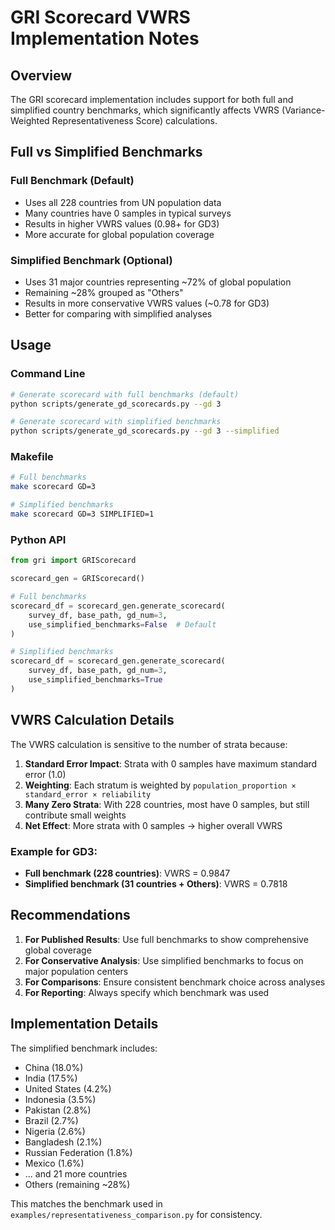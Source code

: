 # GRI Scorecard VWRS Implementation Notes

## Overview
The GRI scorecard implementation includes support for both full and simplified country benchmarks, which significantly affects VWRS (Variance-Weighted Representativeness Score) calculations.

## Full vs Simplified Benchmarks

### Full Benchmark (Default)
- Uses all 228 countries from UN population data
- Many countries have 0 samples in typical surveys
- Results in higher VWRS values (0.98+ for GD3)
- More accurate for global population coverage

### Simplified Benchmark (Optional)
- Uses 31 major countries representing ~72% of global population
- Remaining ~28% grouped as "Others"
- Results in more conservative VWRS values (~0.78 for GD3)
- Better for comparing with simplified analyses

## Usage

### Command Line
```bash
# Generate scorecard with full benchmarks (default)
python scripts/generate_gd_scorecards.py --gd 3

# Generate scorecard with simplified benchmarks
python scripts/generate_gd_scorecards.py --gd 3 --simplified
```

### Makefile
```bash
# Full benchmarks
make scorecard GD=3

# Simplified benchmarks
make scorecard GD=3 SIMPLIFIED=1
```

### Python API
```python
from gri import GRIScorecard

scorecard_gen = GRIScorecard()

# Full benchmarks
scorecard_df = scorecard_gen.generate_scorecard(
    survey_df, base_path, gd_num=3, 
    use_simplified_benchmarks=False  # Default
)

# Simplified benchmarks
scorecard_df = scorecard_gen.generate_scorecard(
    survey_df, base_path, gd_num=3,
    use_simplified_benchmarks=True
)
```

## VWRS Calculation Details

The VWRS calculation is sensitive to the number of strata because:

1. **Standard Error Impact**: Strata with 0 samples have maximum standard error (1.0)
2. **Weighting**: Each stratum is weighted by `population_proportion × standard_error × reliability`
3. **Many Zero Strata**: With 228 countries, most have 0 samples, but still contribute small weights
4. **Net Effect**: More strata with 0 samples → higher overall VWRS

### Example for GD3:
- **Full benchmark (228 countries)**: VWRS = 0.9847
- **Simplified benchmark (31 countries + Others)**: VWRS = 0.7818

## Recommendations

1. **For Published Results**: Use full benchmarks to show comprehensive global coverage
2. **For Conservative Analysis**: Use simplified benchmarks to focus on major population centers
3. **For Comparisons**: Ensure consistent benchmark choice across analyses
4. **For Reporting**: Always specify which benchmark was used

## Implementation Details

The simplified benchmark includes:
- China (18.0%)
- India (17.5%)
- United States (4.2%)
- Indonesia (3.5%)
- Pakistan (2.8%)
- Brazil (2.7%)
- Nigeria (2.6%)
- Bangladesh (2.1%)
- Russian Federation (1.8%)
- Mexico (1.6%)
- ... and 21 more countries
- Others (remaining ~28%)

This matches the benchmark used in `examples/representativeness_comparison.py` for consistency.